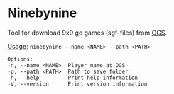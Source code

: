 # Ninebynine
Tool for download 9x9 go games (sgf-files) from [OGS](https://online-go.com).

<ins>Usage:</ins> ```ninebynine --name <NAME> --path <PATH> ```

```
Options:
-n, --name <NAME>  Player name at OGS
-p, --path <PATH>  Path to save folder
-h, --help         Print help information
-V, --version      Print version information
```